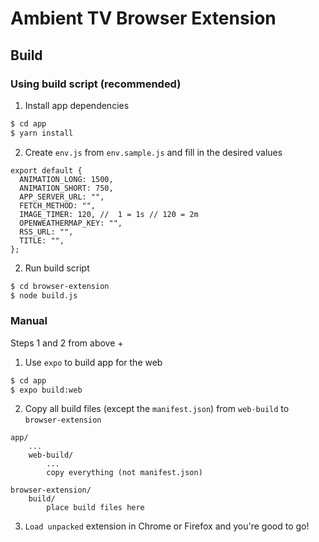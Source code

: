 # Ambient TV Browser Extension

## Build

### Using build script (recommended)

1. Install app dependencies

```bash
$ cd app
$ yarn install
```

2. Create `env.js` from `env.sample.js` and fill in the desired values

```
export default {
  ANIMATION_LONG: 1500,
  ANIMATION_SHORT: 750,
  APP_SERVER_URL: "",
  FETCH_METHOD: "",
  IMAGE_TIMER: 120, //  1 = 1s // 120 = 2m
  OPENWEATHERMAP_KEY: "",
  RSS_URL: "",
  TITLE: "",
};
```

2. Run build script

```bash
$ cd browser-extension
$ node build.js
```

### Manual

Steps 1 and 2 from above +

1. Use `expo` to build app for the web

```bash
$ cd app
$ expo build:web
```

2. Copy all build files (except the `manifest.json`) from `web-build` to `browser-extension`

```
app/
    ...
    web-build/
        ...
        copy everything (not manifest.json)

browser-extension/
    build/
        place build files here
```

3. `Load unpacked` extension in Chrome or Firefox and you're good to go!
